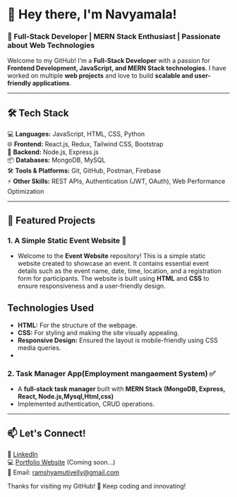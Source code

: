
# 👋 Hey there, I'm Navyamala!  
### 🌟 Full-Stack Developer | MERN Stack Enthusiast | Passionate about Web Technologies  

Welcome to my GitHub! I'm a **Full-Stack Developer** with a passion for **Frontend Development, JavaScript, and MERN Stack technologies**.  I have worked on multiple **web projects** and love to build **scalable and user-friendly applications**.  

---

## 🛠️ Tech Stack  
💻 **Languages:** JavaScript, HTML, CSS, Python  
🌐 **Frontend:** React.js, Redux, Tailwind CSS, Bootstrap  
🚀 **Backend:** Node.js, Express.js  
📦 **Databases:** MongoDB, MySQL  
🛠️ **Tools & Platforms:** Git, GitHub, Postman, Firebase  
⚡ **Other Skills:** REST APIs, Authentication (JWT, OAuth), Web Performance Optimization  

---

## 📌 Featured Projects  
### **1. A Simple Static Event  Website** 🛒  

- Welcome to the **Event Website** repository! This is a simple static website created to showcase an event. It contains essential event details such as the event name, date, time, location, and a registration form for participants. The website is built using **HTML** and **CSS** to ensure responsiveness and a user-friendly design.
## Technologies Used
- **HTML:** For the structure of the webpage.
- **CSS:** For styling and making the site visually appealing.
- **Responsive Design:** Ensured the layout is mobile-friendly using CSS media queries.
- 

### **2. Task Manager App(Employment mangaement System)** ✅  
- A **full-stack task manager** built with **MERN Stack (MongoDB, Express, React, Node.js,Mysql,Html,css)**  
- Implemented authentication, CRUD operations.  
---

## 📫 Let's Connect!  
💼 [LinkedIn](https://www.linkedin.com/in/navyamala-utivelly-172828287)  
💻 [Portfolio Website](#) (Coming soon...)  
📧 Email: ramshyamutivelly@gmail.com  

Thanks for visiting my GitHub! 🚀 Keep coding and innovating!  
